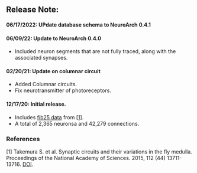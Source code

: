 ## Release Note:

#### 06/17/2022: UPdate database schema to NeuroArch 0.4.1

#### 06/09/22: Update to NeuroArch 0.4.0
- Included neuron segments that are not fully traced, along with the associated synapses.

#### 02/20/21: Update on columnar circuit
- Added Columnar circuits.
- Fix neurotransmitter of photoreceptors.

#### 12/17/20: Initial release.
- Includes [fib25 data](https://github.com/connectome-neuprint/neuPrint/blob/master/fib25_neo4j_inputs.zip/) from [[1]](#ref-1).
- A total of 2,365 neuronsa and 42,279 connections.

### References

[1] <a name="ref-1"></a> Takemura S. et al. Synaptic circuits and their variations in the fly medulla. Proceedings of the National Academy of Sciences. 2015, 112 (44) 13711-13716. [DOI](https://doi.org/10.1073/pnas.1509820112).
